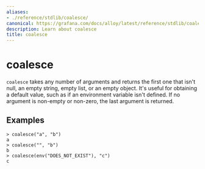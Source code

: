 ```yaml
---
aliases:
- ./reference/stdlib/coalesce/
canonical: https://grafana.com/docs/alloy/latest/reference/stdlib/coalesce/
description: Learn about coalesce
title: coalesce
---
```


# coalesce

`coalesce` takes any number of arguments and returns the first one that isn't null, an empty string, empty list, or an empty object.
It's useful for obtaining a default value, such as if an environment variable isn't defined.
If no argument is non-empty or non-zero, the last argument is returned.

## Examples

```
> coalesce("a", "b")
a
> coalesce("", "b")
b
> coalesce(env("DOES_NOT_EXIST"), "c")
c
```
